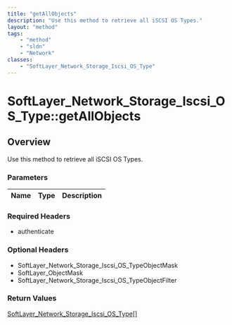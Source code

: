 ```yaml
---
title: "getAllObjects"
description: "Use this method to retrieve all iSCSI OS Types."
layout: "method"
tags:
    - "method"
    - "sldn"
    - "Network"
classes:
    - "SoftLayer_Network_Storage_Iscsi_OS_Type"
---
```

# SoftLayer_Network_Storage_Iscsi_OS_Type::getAllObjects
## Overview 
Use this method to retrieve all iSCSI OS Types. 

### Parameters 
|Name | Type | Description |
| --- | --- | --- |


### Required Headers
* authenticate

### Optional Headers
* SoftLayer_Network_Storage_Iscsi_OS_TypeObjectMask
* SoftLayer_ObjectMask
* SoftLayer_Network_Storage_Iscsi_OS_TypeObjectFilter

### Return Values
<a href='/reference/datatypes/SoftLayer_Network_Storage_Iscsi_OS_Type'>SoftLayer_Network_Storage_Iscsi_OS_Type[] </a>
